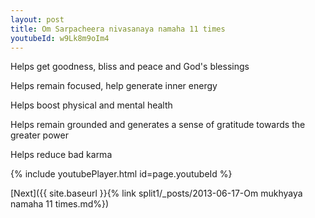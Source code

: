 ```yaml
---
layout: post
title: Om Sarpacheera nivasanaya namaha 11 times
youtubeId: w9Lk8m9oIm4
---
```

 
 
Helps get goodness, bliss and peace and God's blessings
 
Helps remain focused, help generate inner energy 
 
Helps boost physical and mental health 
 
Helps remain grounded and generates a sense of gratitude towards the greater power 
 
Helps reduce bad karma
 
 
 
 


{% include youtubePlayer.html id=page.youtubeId %}
 
[Next]({{ site.baseurl }}{% link  split1/_posts/2013-06-17-Om mukhyaya namaha 11 times.md%})
 
